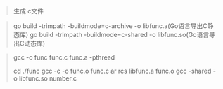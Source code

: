 
>生成 c文件

>go build  -trimpath   -buildmode=c-archive -o  libfunc.a(Go语言导出C静态库)
>go build  -trimpath   -buildmode=c-shared -o  libfunc.so(Go语言导出C动态库)



>gcc -o func func.c func.a -pthread
> 
> cd ./func
> gcc -c -o func.o func.c
> ar rcs libfunc.a func.o
> gcc -shared -o libfunc.so number.c